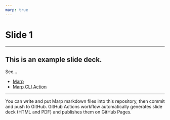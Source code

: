 ```yaml
---
marp: true
---
```


<style scoped>section { justify-content: start; }</style>

# Slide 1 <!-- fit -->

---

## This is an example slide deck.

See...

- [Marp](https://marp.app/)
- [Marp CLI Action](https://github.com/KoharaKazuya/marp-cli-action)

---

You can write and put Marp markdown files into this repository, then commit and push to GitHub.
GitHub Actions workflow automatically generates slide deck (HTML and PDF) and publishes them on GitHub Pages.
